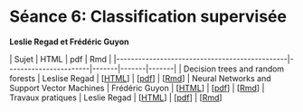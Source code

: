 # Séance 6: Classification supervisée

**Leslie Regad et Frédéric Guyon**

| Sujet | HTML | pdf | Rmd |
|-----------------------------------------------|-----------------------|-------|-------|-------|
| Decision trees and random forests | Leslise Regad | [[HTML](DecisionTree.html)] | [[pdf](DecisionTree.Rmd)] | [[Rmd](DecisionTree.Rmd)]
| Neural Networks and Support Vector Machines | Frédéric Guyon | [[HTML](NN+SVM.html)] | [[pdf](NN+SVM.Rmd)] | [[Rmd](NN+SVM.Rmd)]
| Travaux pratiques | Leslie Regad | [[HTML](TP_seance6.html)] | [[pdf](TP_seance6.Rmd)] | [[Rmd](TP_seance6.Rmd)]
